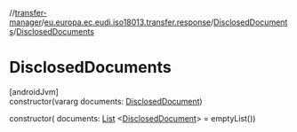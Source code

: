 //[transfer-manager](../../../index.md)/[eu.europa.ec.eudi.iso18013.transfer.response](../index.md)/[DisclosedDocuments](index.md)/[DisclosedDocuments](-disclosed-documents.md)

# DisclosedDocuments

[androidJvm]\
constructor(vararg documents: [DisclosedDocument](../-disclosed-document/index.md))

constructor(
documents: [List](https://kotlinlang.org/api/latest/jvm/stdlib/kotlin.collections/-list/index.html)
&lt;[DisclosedDocument](../-disclosed-document/index.md)&gt; = emptyList())
